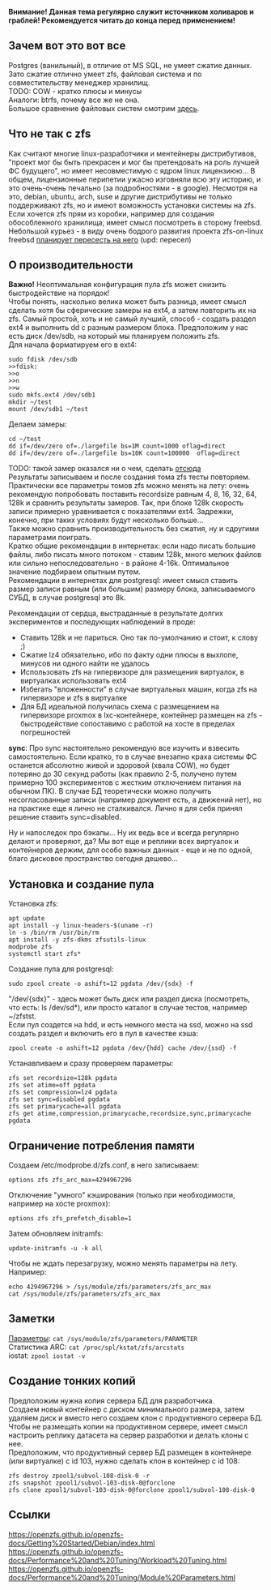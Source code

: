 **Внимание! Данная тема регулярно служит источником холиваров и граблей! Рекомендуется читать до конца перед применением!**  

## Зачем вот это вот все  
Postgres (ванильный), в отличие от MS SQL, не умеет сжатие данных.  
Зато сжатие отлично умеет zfs, файловая система и по совместительству менеджер хранилищ.  
TODO: COW - кратко плюсы и минусы  
Аналоги: btrfs, почему все же не она.  
Большое сравнение файловых систем смотрим [здесь](https://ru.wikipedia.org/wiki/%D0%A1%D1%80%D0%B0%D0%B2%D0%BD%D0%B5%D0%BD%D0%B8%D0%B5_%D1%84%D0%B0%D0%B9%D0%BB%D0%BE%D0%B2%D1%8B%D1%85_%D1%81%D0%B8%D1%81%D1%82%D0%B5%D0%BC).  

## Что не так с zfs
Как считают многие linux-разработчики и ментейнеры дистрибутивов, "проект мог бы быть прекрасен и мог бы претендовать на роль лучшей ФС будущего", но имеет несовместимую с ядром linux лицензиюю... В общем, лицензионные перипетии ужасно изговняли всю эту историю, и это очень-очень печально (за подробностями - в google).
Несмотря на это, debian, ubuntu, arch, suse и другие дистрибутивы не только поддерживают zfs, но и имеют воможность установки системы на zfs.
Если хочется zfs прям из коробки, например для создания обособленного хранилища, имеет смысл посмотреть в сторону freebsd. Небольшой курьез - в виду очень бодрого развития проекта zfs-on-linux freebsd [планирует пересесть на него](https://lists.freebsd.org/pipermail/freebsd-current/2018-December/072422.html) (upd: пересел)   

## О производительности
**Важно!** Неоптимальная конфигурация пула zfs может снизить быстродействие на порядок!  
Чтобы понять, насколько велика может быть разница, имеет смысл сделать хотя бы сферические замеры на ext4, а затем повторить их на zfs. Самый простой, хоть и не самый лучший, способ - создать раздел ext4 и выполнить dd с разным размером блока. Предположим у нас есть диск /dev/sdb, на который мы планируем положить zfs.  
Для начала форматируем его в ext4:  
```
sudo fdisk /dev/sdb
>>fdisk:
>>o
>>n
>>w
sudo mkfs.ext4 /dev/sdb1
mkdir ~/test
mount /dev/sdb1 ~/test
```
Делаем замеры:
```
cd ~/test
dd if=/dev/zero of=./largefile bs=1M count=1000 oflag=direct
dd if=/dev/zero of=./largefile bs=10K count=100000  oflag=direct
```
TODO: такой замер оказался ни о чем, сделать [отсюда](https://habr.com/post/154235/)  
Результаты записываем и после создания тома zfs тесты повторяем. Практически все параметры томов zfs можно менять на лету: очень рекомендую попробовать поставить recordsize равным 4, 8, 16, 32, 64, 128k и сравнить результаты замеров. Так, при блоке 128k скорость записи примерно уравнивается с показателями ext4. Задрежки, конечно, при таких условиях будут несколько больше...  
Также можно сравнить производительность без сжатия, ну и сдругими параметрами поиграть.  
Кратко общие рекомендации в интернетах: если надо писать большие файлы, либо писать много потоком - ставим 128k, много мелких файлов или сильно непоследовательно - в районе 4-16k. Оптимальное значение подбираем опытным путем.  
Рекомендации в интернетах для postgresql: имеет смысл ставить размер записи равным (или большим) размеру блока, записываемого СУБД, в случае postgresql это 8k.  

Рекомендации от сердца, выстраданные в результате долгих экспериментов и последующих наблюдений в проде:  
- Ставить 128k и не париться. Оно так по-умолчанию и стоит, к слову ;)  
- Сжатие lz4 обязательно, ибо по факту одни плюсы в выхлопе, минусов ни одного найти не удалось  
- Использовать zfs на гипервизоре для размещения виртуалок, в виртуалках использовать ext4  
- Избегать "вложенности" в случае виртуальных машин, когда zfs на гипервизоре и zfs в виртуалке  
- Для БД идеальной получилась схема с размещением на гипервизоре proxmox в lxc-контейнере, контейнер размещен на zfs - быстродействие сопоставимо с работой на хосте в пределах погрешностей  

**sync**: Про sync настоятельно рекомендую все изучить и взвесить самостоятельно. Если кратко, то в случае внезапно краха системы ФС останется абсолютно живой и здоровой (хвала COW), но будет потеряно до 30 секунд работы (как правило 2-5, получено путем примерно 100 экспериментов с жестким отключением питания на обычном ПК). В случае БД теоретически можно получить несогласованные записи (например документ есть, а движений нет), но на практике еще я лично не сталкивался. Лично я для себя принял решение ставить sync=disabled.

Ну и напоследок про бэкапы... Ну их ведь все и всегда регулярно делают и проверяют, да? Мы вот еще и реплики всех виртуалок и контейнеров держим, для особо важных данных - еще и не по одной, благо дисковое пространство сегодня дешево...

## Установка и создание пула
Установка zfs:  
```
apt update
apt install -y linux-headers-$(uname -r)
ln -s /bin/rm /usr/bin/rm
apt install -y zfs-dkms zfsutils-linux
modprobe zfs
systemctl start zfs*
```

Создание пула для postgresql:  
```
sudo zpool create -o ashift=12 pgdata /dev/{sdx} -f
```
"/dev/{sdx}" - здесь может быть диск или раздел диска (посмотреть, что есть: ls /dev/sd*), или просто каталог в случае тестов, например ~/zfstst.  
Если пул создется на hdd, и есть немного места на ssd, можно на ssd создать раздел и включить его в пул в качестве кэша:
```
zpool create -o ashift=12 pgdata /dev/{hdd} cache /dev/{ssd} -f
```
Устанавливаем и сразу проверяем параметры:
```
zfs set recordsize=128k pgdata
zfs set atime=off pgdata
zfs set compression=lz4 pgdata
zfs set sync=disabled pgdata
zfs set primarycache=all pgdata
zfs get atime,compression,primarycache,recordsize,sync,primarycache pgdata
```

## Ограничение потребления памяти
Создаем /etc/modprobe.d/zfs.conf, в него записываем:
```
options zfs zfs_arc_max=4294967296
```
Отключение "умного" кэширования (только при необходимости, например на хосте proxmox):  
```
options zfs zfs_prefetch_disable=1

```
Затем обновляем initramfs:
```
update-initramfs -u -k all
```

Чтобы не ждать перезагрузку, можно менять параметры на лету. Например:
```
echo 4294967296 > /sys/module/zfs/parameters/zfs_arc_max
cat /sys/module/zfs/parameters/zfs_arc_max
```

## Заметки
[Параметры](https://openzfs.github.io/openzfs-docs/Performance%20and%20Tuning/Module%20Parameters.html): `cat /sys/module/zfs/parameters/PARAMETER`  
Статистика ARC: `cat /proc/spl/kstat/zfs/arcstats`  
iostat: `zpool iostat -v`

## Создание тонких копий
Предположим нужна копия сервера БД для разработчика.  
Создаем новый контейнер с диском минимального размера, затем удаляем диск и вместо него создаем клон с продуктивного сервера БД.  
Чтобы не размещать копии на продуктивном сервере, имеет смысл настроить реплику датасета на сервер разработки и делать клоны с нее.  
Предположим, что продуктивный сервер БД размещен в контейнере (или виртуалке) с id 103, нужно сделать клон в контейнер с id 108:  
```
zfs destroy zpool1/subvol-108-disk-0 -r
zfs snapshot zpool1/subvol-103-disk-0@forclone
zfs clone zpool1/subvol-103-disk-0@forclone zpool1/subvol-108-disk-0
```

## Ссылки
https://openzfs.github.io/openzfs-docs/Getting%20Started/Debian/index.html  
https://openzfs.github.io/openzfs-docs/Performance%20and%20Tuning/Workload%20Tuning.html  
https://openzfs.github.io/openzfs-docs/Performance%20and%20Tuning/Module%20Parameters.html  
